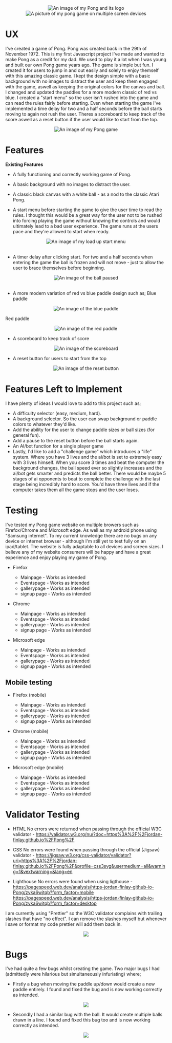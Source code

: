<div align="center"><img src="assets/readme/logo.jpg" alt="An image of my Pong and its logo"></div>

<div align="center"><img src="assets/readme/allscreens.jpg" alt="A picture of my pong game on multiple screen devices"></div>

# UX

I've created a game of Pong.
Pong was created back in the 29th of November 1972.
This is my first Javascript project I've made and wanted to make Pong as a credit for my dad. We used to play it a lot when I was young and built our own Pong game years ago.
The game is simple but fun.
I created it for users to jump in and out easily and solely to enjoy themself with this amazing classic game.
I kept the design simple with a basic background with no images to distract the user and keep them engaged with the game, aswell as keeping the original colors for the canvas and ball. I changed and updated the paddles for a more modern classic of red vs blue.
I created a "start menu" so the user isn't rushed into the game and can read the rules fairly before starting. Even when starting the game I've implemented a time delay for two and a half seconds before the ball starts moving to again not rush the user.
Theres a scoreboard to keep track of the score aswell as a reset button if the user would like to start from the top.

<div align="center"><img src="assets/readme/wholegame.jpg" alt="An image of my Pong game"></div>

# Features

__Existing Features__

- A fully functioning and correctly working game of Pong.
- A basic background with no images to distract the user.
- A classic black canvas with a white ball - as a nod to the classic Atari Pong.

- A start menu before starting the game to give the user time to read the rules. I thought this would be a great way for the user not to be rushed into forcing playing the game without knowing the controls and would ultimately lead to a bad user experience. The game runs at the users pace and they're allowed to start when ready.

<div align="center"><img src="assets/readme/startmenu.jpg" alt="An image of my load up start menu"></div>
<br />

- A timer delay after clicking start. For two and a half seconds when entering the game the ball is frozen and will not move - just to allow the user to brace themselves before beginning.

<div align="center"><img src="assets/readme/ballfreeze.jpg" alt="An image of the ball paused"></div>
<br />

- A more modern variation of red vs blue paddle design
such as;
Blue paddle

<div align="center"><img src="assets/readme/bluepaddle.jpg" alt="An image of the blue paddle"></div>

Red paddle
<div align="center"><img src="assets/readme/redpaddle.jpg" alt="An image of the red paddle"></div>

- A scoreboard to keep track of score

<div align="center"><img src="assets/readme/scoreboard.jpg" alt="An image of the scoreboard"></div>

- A reset button for users to start from the top

<div align="center"><img src="assets/readme/reset.jpg" alt="An image of the reset button"></div>

# Features Left to Implement

I have plenty of ideas I would love to add to this project such as;

- A difficulty selector (easy, medium, hard).
- A background selector. So the user can swap background or paddle colors to whatever they'd like.
- Add the ability for the user to change paddle sizes or ball sizes (for general fun).
- Add a pause to the reset button before the ball starts again.
- An AI/bot function for a single player game
- Lastly, I'd like to add a "challenge game" which introduces a "life" system. Where you have 3 lives and the ai/bot is set to extremely easy with 3 lives himself. When you score 3 times and beat the computer the background changes, the ball speed ever so slightly increases and the ai/bot gets smarter and predicts the ball better. There would be maybe 5 stages of ai opponents to beat to complete the challenge with the last stage being incredibly hard to score. You'd have three lives and if the computer takes them all the game stops and the user loses.

# Testing

I've tested my Pong game website on multiple browers such as Firefox/Chrome and Microsoft edge. As well as my android phone using "Samsung internet".
To my current knowledge there are no bugs on any device or internet browser - although I'm still yet to test fully on an ipad/tablet.
The website is fully adaptable to all devices and screen sizes.
I believe any of my website consumers will be happy and have a great experience and enjoy playing my game of Pong.

- Firefox
  - Mainpage - Works as intended
  - Eventspage - Works as intended
  - gallerypage - Works as intended
  - signup page - Works as intended

- Chrome
  - Mainpage - Works as intended
  - Eventspage - Works as intended
  - gallerypage - Works as intended
  - signup page - Works as intended

- Microsoft edge
  - Mainpage - Works as intended
  - Eventspage - Works as intended
  - gallerypage - Works as intended
  - signup page - Works as intended

## Mobile testing

- Firefox (mobile)
  - Mainpage - Works as intended
  - Eventspage - Works as intended
  - gallerypage - Works as intended
  - signup page - Works as intended

- Chrome (mobile)
  - Mainpage - Works as intended
  - Eventspage - Works as intended
  - gallerypage - Works as intended
  - signup page - Works as intended

- Microsoft edge (mobile)
  - Mainpage - Works as intended
  - Eventspage - Works as intended
  - gallerypage - Works as intended
  - signup page - Works as intended

# Validator Testing

- HTML
No errors were returned when passing through the official W3C validator -
<https://validator.w3.org/nu/?doc=https%3A%2F%2Fjordan-finlay.github.io%2FPong%2F>

- CSS
No errors were found when passing through the official (Jigsaw) validator -
<https://jigsaw.w3.org/css-validator/validator?uri=https%3A%2F%2Fjordan-finlay.github.io%2FPong%2F&profile=css3svg&usermedium=all&warning=1&vextwarning=&lang=en>

- Lighthouse
No errors were found when using ligthouse -
<https://pagespeed.web.dev/analysis/https-jordan-finlay-github-io-Pong/zvka6wjtqb?form_factor=mobile>
<https://pagespeed.web.dev/analysis/https-jordan-finlay-github-io-Pong/zvka6wjtqb?form_factor=desktop>

I am currently using "Prettier" so the W3C validator complains with trailing slashes that have "no effect".
I can remove the slashes myself but whenever I save or format my code prettier will add them back in.

<div align="center"><img src="assets/readme/prettier.jpg"></div>

# Bugs

I've had quite a few bugs whilst creating the game.
Two major bugs I had (admittedly were hilarious but simultaneously infuriating) where;

- Firstly a bug when moving the paddle up/down would create a new paddle entirely. I found and fixed the bug and is now working correctly as intended.

<div align="center"><img src="assets/readme/drawpaddlebug.jpg"></div>

- Secondly I had a similar bug with the ball. It would create multiple balls drawn in a line. I found and fixed this bug too and is now working correctly as intended.

<div align="center"><img src="assets/readme/drawballbug.jpg"></div>
